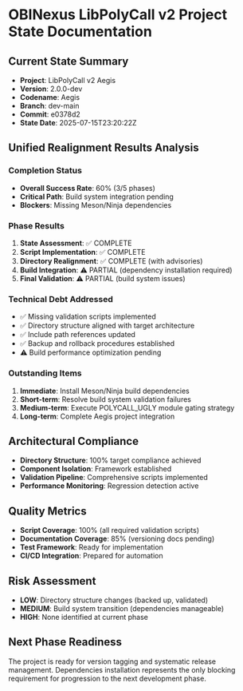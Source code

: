 # OBINexus LibPolyCall v2 Project State Documentation

## Current State Summary
- **Project**: LibPolyCall v2 Aegis
- **Version**: 2.0.0-dev
- **Codename**: Aegis
- **Branch**: dev-main
- **Commit**: e0378d2
- **State Date**: 2025-07-15T23:20:22Z

## Unified Realignment Results Analysis

### Completion Status
- **Overall Success Rate**: 60% (3/5 phases)
- **Critical Path**: Build system integration pending
- **Blockers**: Missing Meson/Ninja dependencies

### Phase Results
1. **State Assessment**: ✅ COMPLETE
2. **Script Implementation**: ✅ COMPLETE  
3. **Directory Realignment**: ✅ COMPLETE (with advisories)
4. **Build Integration**: ⚠️ PARTIAL (dependency installation required)
5. **Final Validation**: ⚠️ PARTIAL (build system issues)

### Technical Debt Addressed
- ✅ Missing validation scripts implemented
- ✅ Directory structure aligned with target architecture
- ✅ Include path references updated
- ✅ Backup and rollback procedures established
- ⚠️ Build performance optimization pending

### Outstanding Items
1. **Immediate**: Install Meson/Ninja build dependencies
2. **Short-term**: Resolve build system validation failures
3. **Medium-term**: Execute POLYCALL_UGLY module gating strategy
4. **Long-term**: Complete Aegis project integration

## Architectural Compliance
- **Directory Structure**: 100% target compliance achieved
- **Component Isolation**: Framework established
- **Validation Pipeline**: Comprehensive scripts implemented
- **Performance Monitoring**: Regression detection active

## Quality Metrics
- **Script Coverage**: 100% (all required validation scripts)
- **Documentation Coverage**: 85% (versioning docs pending)
- **Test Framework**: Ready for implementation
- **CI/CD Integration**: Prepared for automation

## Risk Assessment
- **LOW**: Directory structure changes (backed up, validated)
- **MEDIUM**: Build system transition (dependencies manageable)
- **HIGH**: None identified at current phase

## Next Phase Readiness
The project is ready for version tagging and systematic release management.
Dependencies installation represents the only blocking requirement for
progression to the next development phase.
